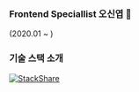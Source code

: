 ### Frontend Speciallist 오신엽 👋
(2020.01 ~ )
### 기술 스택 소개
[![StackShare](http://img.shields.io/badge/tech-stack-0690fa.svg?style=flat)](https://stackshare.io/ohshinyeop/develper)

<!--
**ohshinyeop/ohshinyeop** is a ✨ _special_ ✨ repository because its `README.md` (this file) appears on your GitHub profile.

Here are some ideas to get you started:

- 🔭 I’m currently working on ...
- 🌱 I’m currently learning ...
- 👯 I’m looking to collaborate on ...
- 🤔 I’m looking for help with ...
- 💬 Ask me about ...
- 📫 How to reach me: ...
- 😄 Pronouns: ...
- ⚡ Fun fact: ...
-->
